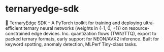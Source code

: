 # ternaryedge-sdk
🧠 TernaryEdge SDK – A PyTorch toolkit for training and deploying ultra-efficient ternary neural networks (weights in {-1, 0, +1}) on resource-constrained edge devices. Inc. quantization flows (TWN/TTQ), export to packed ternary formats, early support for NEON/AVX2 inference. Built for keyword spotting, anomaly detection, MLPerf Tiny-class tasks.
